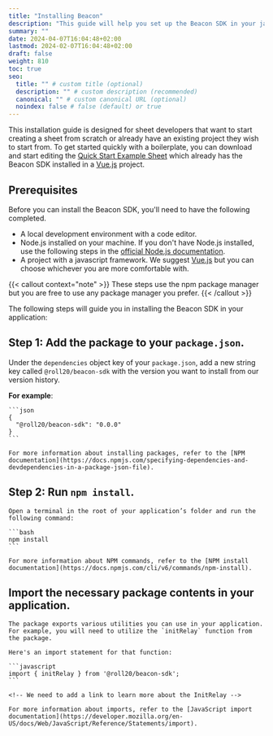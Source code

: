 ```yaml
---
title: "Installing Beacon"
description: "This guide will help you set up the Beacon SDK in your javascript application."
summary: ""
date: 2024-04-07T16:04:48+02:00
lastmod: 2024-02-07T16:04:48+02:00
draft: false
weight: 810
toc: true
seo:
  title: "" # custom title (optional)
  description: "" # custom description (recommended)
  canonical: "" # custom canonical URL (optional)
  noindex: false # false (default) or true
---
```


This installation guide is designed for sheet developers that want to start creating a sheet from scratch or already have an existing project they wish to start from. To get started quickly with a boilerplate, you can download and start editing the [Quick Start Example Sheet](https://github.com/Roll20/roll20-beacon-sheets/tree/main/sheets/quickstart-example-sheet) which already has the Beacon SDK installed in a [Vue.js](https://vuejs.org/guide/introduction.html) project. 

## Prerequisites

Before you can install the Beacon SDK, you'll need to have the following completed. 
- A local development environment with a code editor.
- Node.js installed on your machine. If you don't have Node.js installed, use the following steps in the [official Node.js documentation](https://nodejs.org/en/download/package-manager).
- A project with a javascript framework. We suggest [Vue.js](https://vuejs.org/guide/introduction.html) but you can choose whichever you are more comfortable with.

{{< callout context="note" >}}
These steps use the npm package manager but you are free to use any package manager you prefer. 
{{< /callout >}}

The following steps will guide you in installing the Beacon SDK in your application:


## Step 1: Add the package to your `package.json`.

  Under the `dependencies` object key of your `package.json`, add a new string key called `@roll20/beacon-sdk` with the version you want to install from our version history.

  **For example**:

    ```json
    {
      "@roll20/beacon-sdk": "0.0.0"
    }
    ```

    For more information about installing packages, refer to the [NPM documentation](https://docs.npmjs.com/specifying-dependencies-and-devdependencies-in-a-package-json-file).

## Step 2: Run `npm install`.

    Open a terminal in the root of your application’s folder and run the following command:

    ```bash
    npm install
    ```

    For more information about NPM commands, refer to the [NPM install documentation](https://docs.npmjs.com/cli/v6/commands/npm-install).

## Import the necessary package contents in your application.

    The package exports various utilities you can use in your application. For example, you will need to utilize the `initRelay` function from the package.

    Here's an import statement for that function:

    ```javascript
    import { initRelay } from '@roll20/beacon-sdk';
    ```

    <!-- We need to add a link to learn more about the InitRelay -->

    For more information about imports, refer to the [JavaScript import documentation](https://developer.mozilla.org/en-US/docs/Web/JavaScript/Reference/Statements/import).
